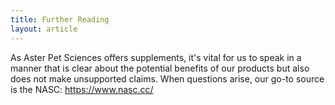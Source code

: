 ```yaml
---
title: Further Reading
layout: article
---
```


As Aster Pet Sciences offers supplements, it's vital for us to speak in a manner that is clear about the potential benefits of our products but also does not make unsupported claims. When questions arise, our go-to source is the NASC: https://www.nasc.cc/
